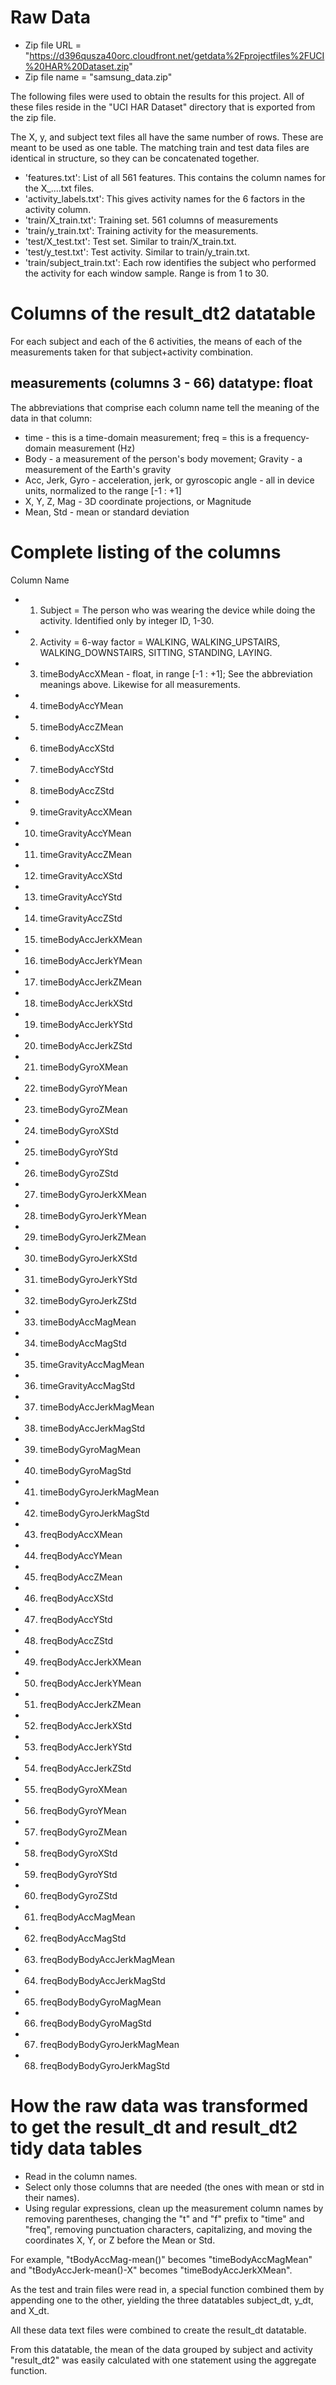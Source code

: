 # Raw Data
- Zip file URL = "https://d396qusza40orc.cloudfront.net/getdata%2Fprojectfiles%2FUCI%20HAR%20Dataset.zip"
- Zip file name = "samsung_data.zip"

The following files were used to obtain the results for this project. 
All of these files reside in the "UCI HAR Dataset" directory that is
exported from the zip file.

The X, y, and subject text files all have the same number of rows. These are meant to be used as one table.
The matching train and test data files are identical in structure, so they can be concatenated together.
- 'features.txt': List of all 561 features. This contains the column names for the X_....txt files.
- 'activity_labels.txt': This gives activity names for the 6 factors in the activity column.
- 'train/X_train.txt': Training set. 561 columns of measurements
- 'train/y_train.txt': Training activity for the measurements.
- 'test/X_test.txt': Test set. Similar to train/X_train.txt.
- 'test/y_test.txt': Test activity. Similar to train/y_train.txt.
- 'train/subject_train.txt': Each row identifies the subject who performed the activity for each window sample. Range is from 1 to 30.

# Columns of the result_dt2 datatable
For each subject and each of the 6 activities, the means of each of the measurements taken for that subject+activity combination.

## measurements (columns 3 - 66) datatype: float
The abbreviations that comprise each column name tell the meaning of the data in that column: 
* time - this is a time-domain measurement; freq = this is a frequency-domain measurement (Hz)
* Body - a measurement of the person's body movement; Gravity - a measurement of the Earth's gravity
* Acc, Jerk, Gyro - acceleration, jerk, or gyroscopic angle - all in device units, normalized to the range [-1 : +1]
* X, Y, Z, Mag - 3D coordinate projections, or Magnitude
* Mean, Std - mean or standard deviation

# Complete listing of the columns

Column  Name
* 1. Subject = The person who was wearing the device while doing the activity. Identified only by integer ID, 1-30.
* 2. Activity = 6-way factor = WALKING, WALKING_UPSTAIRS, WALKING_DOWNSTAIRS, SITTING, STANDING, LAYING.
* 3. timeBodyAccXMean - float, in range [-1 : +1]; See the abbreviation meanings above. Likewise for all measurements.
* 4. timeBodyAccYMean
* 5. timeBodyAccZMean
* 6. timeBodyAccXStd
* 7. timeBodyAccYStd
* 8. timeBodyAccZStd
* 9. timeGravityAccXMean
* 10. timeGravityAccYMean
* 11. timeGravityAccZMean
* 12. timeGravityAccXStd
* 13. timeGravityAccYStd
* 14. timeGravityAccZStd
* 15. timeBodyAccJerkXMean
* 16. timeBodyAccJerkYMean
* 17. timeBodyAccJerkZMean
* 18. timeBodyAccJerkXStd
* 19. timeBodyAccJerkYStd
* 20. timeBodyAccJerkZStd
* 21. timeBodyGyroXMean
* 22. timeBodyGyroYMean
* 23. timeBodyGyroZMean
* 24. timeBodyGyroXStd
* 25. timeBodyGyroYStd
* 26. timeBodyGyroZStd
* 27. timeBodyGyroJerkXMean
* 28. timeBodyGyroJerkYMean
* 29. timeBodyGyroJerkZMean
* 30. timeBodyGyroJerkXStd
* 31. timeBodyGyroJerkYStd
* 32. timeBodyGyroJerkZStd
* 33. timeBodyAccMagMean
* 34. timeBodyAccMagStd
* 35. timeGravityAccMagMean
* 36. timeGravityAccMagStd
* 37. timeBodyAccJerkMagMean
* 38. timeBodyAccJerkMagStd
* 39. timeBodyGyroMagMean
* 40. timeBodyGyroMagStd
* 41. timeBodyGyroJerkMagMean
* 42. timeBodyGyroJerkMagStd
* 43. freqBodyAccXMean
* 44. freqBodyAccYMean
* 45. freqBodyAccZMean
* 46. freqBodyAccXStd
* 47. freqBodyAccYStd
* 48. freqBodyAccZStd
* 49. freqBodyAccJerkXMean
* 50. freqBodyAccJerkYMean
* 51. freqBodyAccJerkZMean
* 52. freqBodyAccJerkXStd
* 53. freqBodyAccJerkYStd
* 54. freqBodyAccJerkZStd
* 55. freqBodyGyroXMean
* 56. freqBodyGyroYMean
* 57. freqBodyGyroZMean
* 58. freqBodyGyroXStd
* 59. freqBodyGyroYStd
* 60. freqBodyGyroZStd
* 61. freqBodyAccMagMean
* 62. freqBodyAccMagStd
* 63. freqBodyBodyAccJerkMagMean
* 64. freqBodyBodyAccJerkMagStd
* 65. freqBodyBodyGyroMagMean
* 66. freqBodyBodyGyroMagStd
* 67. freqBodyBodyGyroJerkMagMean
* 68. freqBodyBodyGyroJerkMagStd

# How the raw data was transformed to get the result_dt and result_dt2 tidy data tables
- Read in the column names.
- Select only those columns that are needed (the ones with mean or std in their names).
- Using regular expressions, clean up the measurement column names by removing parentheses, 
changing the "t" and "f" prefix to "time" and "freq", removing punctuation characters, 
capitalizing, and moving the coordinates X, Y, or Z before the Mean or Std.

For example, "tBodyAccMag-mean()" becomes "timeBodyAccMagMean"
and "tBodyAccJerk-mean()-X" becomes "timeBodyAccJerkXMean".

As the test and train files were read in, a special function combined them by appending one to the other,
yielding the three datatables subject_dt, y_dt, and X_dt.

All these data text files were combined to create the result_dt datatable.

From this datatable, the mean of the data grouped by subject and activity 
"result_dt2" was easily calculated with one statement using the aggregate function.


